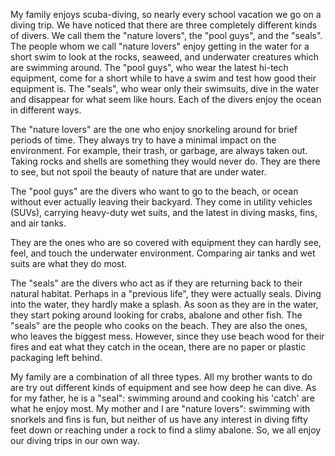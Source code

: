 My family enjoys scuba-diving, so nearly every school vacation we go on a diving trip. We have noticed that there are three completely different kinds of divers. We call them the "nature lovers", the "pool guys", and the "seals". The people whom we call "nature lovers" enjoy getting in the water for a short swim to look at the rocks, seaweed, and underwater creatures which are swimming around. The "pool guys", who wear the latest hi-tech equipment, come for a short while to have a swim and test how good their equipment is. The "seals", who wear only their swimsuits, dive in the water and disappear for what seem like hours. Each of the divers enjoy the ocean in different ways.

The "nature lovers" are the one who enjoy snorkeling around for brief periods of time. They always try to have a minimal impact on the environment. For example, their trash, or garbage, are always taken out. Taking rocks and shells are something they would never do. They are there to see, but not spoil the beauty of nature that are under water.

The "pool guys" are the divers who want to go to the beach, or ocean without ever actually leaving their backyard. They come in utility vehicles (SUVs), carrying heavy-duty wet suits, and the latest in diving masks, fins, and air tanks.

They are the ones who are so covered with equipment they can hardly see, feel, and touch the underwater environment. Comparing air tanks and wet suits are what they do most.

The "seals" are the divers who act as if they are returning back to their natural habitat. Perhaps in a "previous life", they were actually seals. Diving into the water, they hardly make a splash. As soon as they are in the water, they start poking around looking for crabs, abalone and other fish. The "seals" are the people who cooks on the beach. They are also the ones, who leaves the biggest mess. However, since they use beach wood for their fires and eat what they catch in the ocean, there are no paper or plastic packaging left behind.

My family are a combination of all three types. All my brother wants to do are try out different kinds of equipment and see how deep he can dive. As for my father, he is a "seal": swimming around and cooking his 'catch' are what he enjoy most. My mother and I are "nature lovers": swimming with snorkels and fins is fun, but neither of us have any interest in diving fifty feet down or reaching under a rock to find a slimy abalone. So, we all enjoy our diving trips in our own way.
